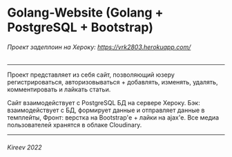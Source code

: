 # Golang-Website (Golang + PostgreSQL + Bootstrap)
###### Проект задеплоин на Хероку: https://vrk2803.herokuapp.com/ 
____
Проект представляет из себя сайт, позволяющий юзеру регистрироваться, авторизовываться + добавлять, изменять, удалять, комментировать и лайкать статьи.

Сайт взаимодействует с PostgreSQL БД на сервере Хероку. Бэк: взаимодействует с БД, формирует данные и отправляет данные в темплейты, Фронт: верстка на Bootstrap'е + лайки на ajax'е. Все медиа пользователей хранятся в облаке Cloudinary.
____
###### Kireev 2022
